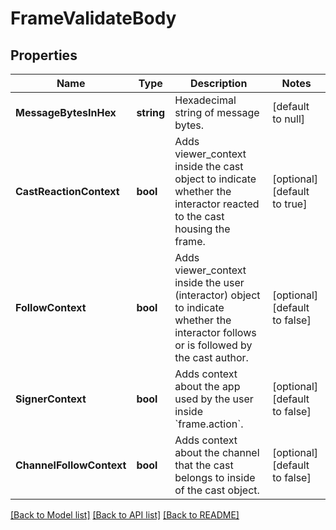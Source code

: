 # FrameValidateBody

## Properties
Name | Type | Description | Notes
------------ | ------------- | ------------- | -------------
**MessageBytesInHex** | **string** | Hexadecimal string of message bytes. | [default to null]
**CastReactionContext** | **bool** | Adds viewer_context inside the cast object to indicate whether the interactor reacted to the cast housing the frame. | [optional] [default to true]
**FollowContext** | **bool** | Adds viewer_context inside the user (interactor) object to indicate whether the interactor follows or is followed by the cast author. | [optional] [default to false]
**SignerContext** | **bool** | Adds context about the app used by the user inside &#x60;frame.action&#x60;. | [optional] [default to false]
**ChannelFollowContext** | **bool** | Adds context about the channel that the cast belongs to inside of the cast object. | [optional] [default to false]

[[Back to Model list]](../README.md#documentation-for-models) [[Back to API list]](../README.md#documentation-for-api-endpoints) [[Back to README]](../README.md)

